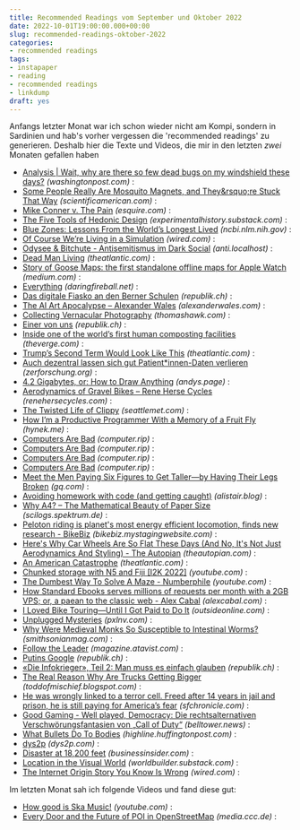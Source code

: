 ```yaml
---
title: Recommended Readings vom September und Oktober 2022
date: 2022-10-01T19:00:00.000+00:00
slug: recommended-readings-oktober-2022
categories:
- recommended readings
tags:
- instapaper
- reading
- recommended readings
- linkdump
draft: yes
---
```


Anfangs letzter Monat war ich schon wieder nicht am Kompi, sondern in Sardinien und hab's vorher vergessen die 'recommended readings' zu generieren.
Deshalb hier die Texte und Videos, die mir in den letzten *zwei* Monaten gefallen haben

- [Analysis | Wait, why are there so few dead bugs on my windshield these days?](https://www.washingtonpost.com/business/2022/10/21/dead-bugs-on-windshields/) *(washingtonpost.com)* :
- [Some People Really Are Mosquito Magnets, and They&amp;rsquo;re Stuck That Way](https://www.scientificamerican.com/article/some-people-really-are-mosquito-magnets-and-theyre-stuck-that-way/) *(scientificamerican.com)* :
- [Mike Conner v. The Pain](https://www.esquire.com/lifestyle/a41502433/mike-conner-pain-survival-essay/) *(esquire.com)* :
- [The Five Tools of Hedonic Design](https://experimentalhistory.substack.com/p/the-five-tools-of-hedonic-design) *(experimentalhistory.substack.com)* :
- [Blue Zones: Lessons From the World’s Longest Lived](https://www.ncbi.nlm.nih.gov/pmc/articles/PMC6125071/) *(ncbi.nlm.nih.gov)* :
- [Of Course We’re Living in a Simulation](https://www.wired.com/story/living-in-a-simulation/) *(wired.com)* :
- [Odysee &amp; Bitchute - Antisemitismus im Dark Social](http://anti.localhost/odysee-bitchute/) *(anti.localhost)* :
- [Dead Man Living](https://www.theatlantic.com/ideas/archive/2022/10/alabama-inmate-execution-alan-miller/671620/) *(theatlantic.com)* :
- [Story of Goose Maps: the first standalone offline maps for Apple Watch](https://medium.com/@goosemaps/story-of-goose-maps-the-first-standalone-offline-maps-for-apple-watch-6c5984b810aa) *(medium.com)* :
- [Everything](https://daringfireball.net/2022/10/everything) *(daringfireball.net)* :
- [Das digitale Fiasko an den Berner Schulen](https://www.republik.ch/2022/10/10/das-digitale-fiasko-an-den-berner-schulen) *(republik.ch)* :
- [The AI Art Apocalypse – Alexander Wales](https://alexanderwales.com/the-ai-art-apocalypse/) *(alexanderwales.com)* :
- [Collecting Vernacular Photography](https://thomashawk.com/2022/09/collecting-vernacular-photography.html) *(thomashawk.com)* :
- [Einer von uns](https://www.republik.ch/2022/10/06/einer-von-uns) *(republik.ch)* :
- [Inside one of the world’s first human composting facilities](https://www.theverge.com/c/23307867/human-composting-process-return-home) *(theverge.com)* :
- [Trump’s Second Term Would Look Like This](https://www.theatlantic.com/ideas/archive/2022/08/trump-2024-reelection-viktor-orban-hungary/671264/) *(theatlantic.com)* :
- [Auch dezentral lassen sich gut Patient*innen-Daten verlieren](https://zerforschung.org/posts/doczirkus/) *(zerforschung.org)* :
- [4.2 Gigabytes, or: How to Draw Anything](https://andys.page/posts/how-to-draw/) *(andys.page)* :
- [Aerodynamics of Gravel Bikes – Rene Herse Cycles](https://www.renehersecycles.com/aerodynamics-of-gravel-bikes/) *(renehersecycles.com)* :
- [The Twisted Life of Clippy](https://www.seattlemet.com/news-and-city-life/2022/08/origin-story-of-clippy-the-microsoft-office-assistant) *(seattlemet.com)* :
- [How I’m a Productive Programmer With a Memory of a Fruit Fly](https://hynek.me/articles/productive-fruit-fly-programmer/) *(hynek.me)* :
- [Computers Are Bad](https://computer.rip/2022-09-13-the-nevada-national-security-site-pt-2.html) *(computer.rip)* :
- [Computers Are Bad](https://computer.rip/2022-09-15-the-nevada-national-security-site-pt-3.html) *(computer.rip)* :
- [Computers Are Bad](https://computer.rip/2022-09-25-the-nevada-national-security-site-pt-4.html) *(computer.rip)* :
- [Computers Are Bad](https://computer.rip/2022-09-11-the-nevada-national-security-site-pt-1.html) *(computer.rip)* :
- [Meet the Men Paying Six Figures to Get Taller—by Having Their Legs Broken](https://www.gq.com/story/leg-lengthening) *(gq.com)* :
- [Avoiding homework with code (and getting caught)](https://alistair.blog/mochip) *(alistair.blog)* :
- [Why A4? – The Mathematical Beauty of Paper Size](https://scilogs.spektrum.de/hlf/why-a4-the-mathematical-beauty-of-paper-size/) *(scilogs.spektrum.de)* :
- [Peloton riding is planet's most energy efficient locomotion, finds new research - BikeBiz](https://bikebiz.mystagingwebsite.com/peloton-riding-is-planets-most-energy-efficient-locomotion-finds-new-research/) *(bikebiz.mystagingwebsite.com)* :
- [Here's Why Car Wheels Are So Flat These Days (And No, It's Not Just Aerodynamics And Styling) - The Autopian](https://www.theautopian.com/heres-why-car-wheels-are-so-flat-these-days-and-no-its-not-just-aerodynamics-and-styling/) *(theautopian.com)* :
- [An American Catastrophe](https://www.theatlantic.com/magazine/archive/2022/09/trump-administration-family-separation-policy-immigration/670604/) *(theatlantic.com)* :
- [Chunked storage with N5 and Fiji [I2K 2022]](https://www.youtube.com/watch?index=16&amp;list=PLdA9Vgd1gxTYJmXr6Ctx0fY2vGk9fkvIM&amp;v=kQzhSXenV-U) *(youtube.com)* :
- [The Dumbest Way To Solve A Maze - Numberphile](https://www.youtube.com/watch?v=BvwgdrC8vlE) *(youtube.com)* :
- [How Standard Ebooks serves millions of requests per month with a 2GB VPS; or, a paean to the classic web - Alex Cabal](https://alexcabal.com/posts/standard-ebooks-and-classic-web-tech) *(alexcabal.com)* :
- [I Loved Bike Touring—Until I Got Paid to Do It](https://www.outsideonline.com/culture/essays-culture/bike-touring-dream-job-nightmare/) *(outsideonline.com)* :
- [Unplugged Mysteries](https://pxlnv.com/blog/unplugged-mysteries/) *(pxlnv.com)* :
- [Why Were Medieval Monks So Susceptible to Intestinal Worms?](https://www.smithsonianmag.com/science-nature/why-were-medieval-monks-so-susceptible-to-intestinal-worms-180980608/) *(smithsonianmag.com)* :
- [Follow the Leader](https://magazine.atavist.com/follow-the-leader-nazi-putin-sonntag-cold-war/) *(magazine.atavist.com)* :
- [Putins Google](https://www.republik.ch/2022/07/14/putins-google) *(republik.ch)* :
- [«Die Infokrieger», Teil 2: Man muss es einfach glauben](https://www.republik.ch/2022/06/25/die-infokrieger-teil-2) *(republik.ch)* :
- [The Real Reason Why Are Trucks Getting Bigger](https://toddofmischief.blogspot.com/2022/05/why-are-trucks-getting-bigger.html) *(toddofmischief.blogspot.com)* :
- [He was wrongly linked to a terror cell. Freed after 14 years in jail and prison, he is still paying for America’s fear](https://www.sfchronicle.com/projects/2022/hamid-hayat/) *(sfchronicle.com)* :
- [Good Gaming - Well played, Democracy: Die rechtsalternativen Verschwörungsfantasien von „Call of Duty“](https://www.belltower.news/good-gaming-well-played-democracy-die-rechtsalternativen-verschwoerungsfantasien-von-call-of-duty-129259/) *(belltower.news)* :
- [What Bullets Do To Bodies](https://highline.huffingtonpost.com/articles/en/gun-violence/) *(highline.huffingtonpost.com)* :
- [dys2p](https://dys2p.com/en/2021-12-tamper-evident-protection.html) *(dys2p.com)* :
- [Disaster at 18,200 feet](https://www.businessinsider.com/inside-a-fall-from-denali-north-americas-tallest-peak-2022-7) *(businessinsider.com)* :
- [Location in the Visual World](https://worldbuilder.substack.com/p/location-in-the-visual-world) *(worldbuilder.substack.com)* :
- [The Internet Origin Story You Know Is Wrong](https://www.wired.com/story/internet-origin-story-bbs/) *(wired.com)* :

Im letzten Monat sah ich folgende Videos und fand diese gut:

- [How good is Ska Music!](https://www.youtube.com/watch?v=QmATTlqIQDE) *(youtube.com)* :
- [Every Door and the Future of POI in OpenStreetMap](https://media.ccc.de/v/sotm2022-18515-every-door-and-the-future-of-poi-in-openstreetmap) *(media.ccc.de)* :
